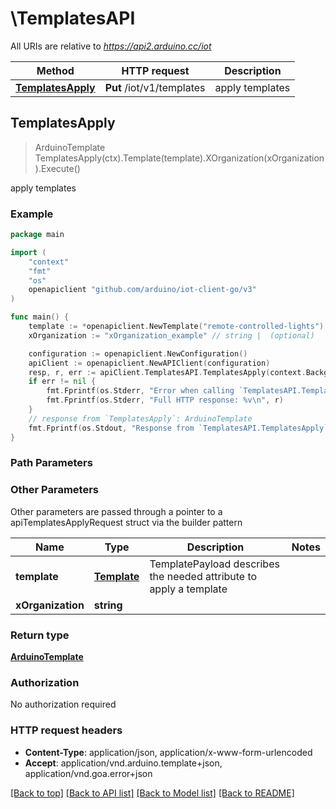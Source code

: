 # \TemplatesAPI

All URIs are relative to *https://api2.arduino.cc/iot*

Method | HTTP request | Description
------------- | ------------- | -------------
[**TemplatesApply**](TemplatesAPI.md#TemplatesApply) | **Put** /iot/v1/templates | apply templates



## TemplatesApply

> ArduinoTemplate TemplatesApply(ctx).Template(template).XOrganization(xOrganization).Execute()

apply templates



### Example

```go
package main

import (
	"context"
	"fmt"
	"os"
	openapiclient "github.com/arduino/iot-client-go/v3"
)

func main() {
	template := *openapiclient.NewTemplate("remote-controlled-lights") // Template | TemplatePayload describes the needed attribute to apply a template
	xOrganization := "xOrganization_example" // string |  (optional)

	configuration := openapiclient.NewConfiguration()
	apiClient := openapiclient.NewAPIClient(configuration)
	resp, r, err := apiClient.TemplatesAPI.TemplatesApply(context.Background()).Template(template).XOrganization(xOrganization).Execute()
	if err != nil {
		fmt.Fprintf(os.Stderr, "Error when calling `TemplatesAPI.TemplatesApply``: %v\n", err)
		fmt.Fprintf(os.Stderr, "Full HTTP response: %v\n", r)
	}
	// response from `TemplatesApply`: ArduinoTemplate
	fmt.Fprintf(os.Stdout, "Response from `TemplatesAPI.TemplatesApply`: %v\n", resp)
}
```

### Path Parameters



### Other Parameters

Other parameters are passed through a pointer to a apiTemplatesApplyRequest struct via the builder pattern


Name | Type | Description  | Notes
------------- | ------------- | ------------- | -------------
 **template** | [**Template**](Template.md) | TemplatePayload describes the needed attribute to apply a template | 
 **xOrganization** | **string** |  | 

### Return type

[**ArduinoTemplate**](ArduinoTemplate.md)

### Authorization

No authorization required

### HTTP request headers

- **Content-Type**: application/json, application/x-www-form-urlencoded
- **Accept**: application/vnd.arduino.template+json, application/vnd.goa.error+json

[[Back to top]](#) [[Back to API list]](../README.md#documentation-for-api-endpoints)
[[Back to Model list]](../README.md#documentation-for-models)
[[Back to README]](../README.md)

